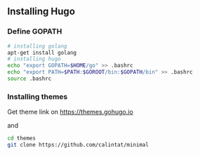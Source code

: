 ## Installing Hugo ##

### Define GOPATH ###

```bash
# installing golang
apt-get install golang
# installing hugo 
echo "export GOPATH=$HOME/go" >> .bashrc
echo "export PATH=$PATH:$GOROOT/bin:$GOPATH/bin" >> .bashrc
source .bashrc
```

### Installing themes

Get theme link on https://themes.gohugo.io

and

```bash
cd themes
git clone https://github.com/calintat/minimal
```
